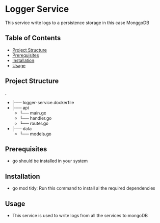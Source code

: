 # Logger Service

This service write logs to a persistence storage in this case MonggoDB

## Table of Contents

- [Project Structure](#project-structure)
- [Prerequisites](#prerequisites)
- [Installation](#installation)
- [Usage](#usage)

## Project Structure

.

- ├── logger-service.dockerfile
- ├── api
    - └── main.go
    - └── handler.go
    - └── router.go
- ├── data
  - └── models.go

## Prerequisites

- go should be installed in your system

## Installation

- go mod tidy: Run this command to install al the required dependencies

## Usage

- This service is used to write logs from all the services to mongoDB
